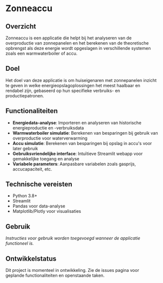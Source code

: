 # Zonneaccu

## Overzicht
Zonneaccu is een applicatie die helpt bij het analyseren van de overproductie van zonnepanelen en het berekenen van de theoretische opbrengst als deze energie wordt opgeslagen in verschillende systemen zoals een warmwaterboiler of accu.

## Doel
Het doel van deze applicatie is om huiseigenaren met zonnepanelen inzicht te geven in welke energieopslagoplossingen het meest haalbaar en rendabel zijn, gebaseerd op hun specifieke verbruiks- en productiepatronen.

## Functionaliteiten
- **Energiedata-analyse**: Importeren en analyseren van historische energieproductie en -verbruiksdata
- **Warmwaterboiler simulatie**: Berekenen van besparingen bij gebruik van overproductie voor waterverwarming
- **Accu simulatie**: Berekenen van besparingen bij opslag in accu's voor later gebruik
- **Gebruiksvriendelijke interface**: Intuïtieve Streamlit webapp voor gemakkelijke toegang en analyse
- **Variabele parameters**: Aanpasbare variabelen zoals gasprijs, accucapaciteit, etc.

## Technische vereisten
- Python 3.8+
- Streamlit
- Pandas voor data-analyse
- Matplotlib/Plotly voor visualisaties

## Gebruik
*Instructies voor gebruik worden toegevoegd wanneer de applicatie functioneel is.*

## Ontwikkelstatus
Dit project is momenteel in ontwikkeling. Zie de issues pagina voor geplande functionaliteiten en openstaande taken.